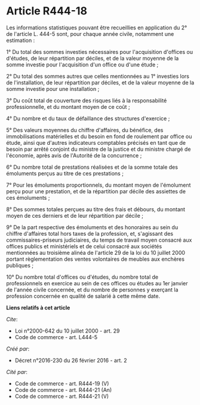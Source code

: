 # Article R444-18

Les informations statistiques pouvant être recueillies en application du 2° de l'article L. 444-5 sont, pour chaque année
civile, notamment une estimation : 

1° Du total des sommes investies nécessaires pour l'acquisition d'offices ou d'études, de leur répartition par déciles, et de
la valeur moyenne de la somme investie pour l'acquisition d'un office ou d'une étude ; 

2° Du total des sommes autres que celles mentionnées au 1° investies lors de l'installation, de leur répartition par déciles,
et de la valeur moyenne de la somme investie pour une installation ; 

3° Du coût total de couverture des risques liés à la responsabilité professionnelle, et du montant moyen de ce coût ; 

4° Du nombre et du taux de défaillance des structures d'exercice ; 

5° Des valeurs moyennes du chiffre d'affaires, du bénéfice, des immobilisations matérielles et du besoin en fond de roulement
par office ou étude, ainsi que d'autres indicateurs comptables précisés en tant que de besoin par arrêté conjoint du ministre
de la justice et du ministre chargé de l'économie, après avis de l'Autorité de la concurrence ; 

6° Du nombre total de prestations réalisées et de la somme totale des émoluments perçus au titre de ces prestations ; 

7° Pour les émoluments proportionnels, du montant moyen de l'émolument perçu pour une prestation, et de la répartition par
décile des assiettes de ces émoluments ; 

8° Des sommes totales perçues au titre des frais et débours, du montant moyen de ces derniers et de leur répartition par
décile ; 

9° De la part respective des émoluments et des honoraires au sein du chiffre d'affaires total hors taxes de la profession,
et, s'agissant des commissaires-priseurs judiciaires, du temps de travail moyen consacré aux offices publics et ministériels
et de celui consacré aux sociétés mentionnées au troisième alinéa de l'article 29 de la loi du 10 juillet 2000 portant
règlementation des ventes volontaires de meubles aux enchères publiques ; 

10° Du nombre total d'offices ou d'études, du nombre total de professionnels en exercice au sein de ces offices ou études au
1er janvier de l'année civile concernée, et du nombre de personnes y exerçant la profession concernée en qualité de salarié à
cette même date.

**Liens relatifs à cet article**

_Cite_:

  - Loi n°2000-642 du 10 juillet 2000 - art. 29
  - Code de commerce - art. L444-5

_Créé par_:

  - Décret n°2016-230 du 26 février 2016 - art. 2

_Cité par_:

  - Code de commerce - art. R444-19 (V)
  - Code de commerce - art. R444-21 (An)
  - Code de commerce - art. R444-21 (V)
